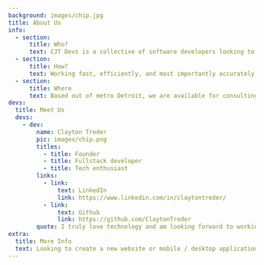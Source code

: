 ```yaml
---
background: images/chip.jpg
title: About Us
info:
  - section:
      title: Who?
      text: CJT Devs is a collective of software developers looking to build your next website or app!
  - section:
      title: How?
      text: Working fast, efficiently, and most importantly accurately, our ultimate goal is delivering exactly what is required in the desired timeline.
  - section:
      title: Where
      text: Based out of metro Detroit, we are available for consulting, application / website creation, or any general software development needs.
devs:
  title: Meet Us
  devs:
    - dev:
        name: Clayton Treder
        pic: images/chip.png
        titles:
          - title: Founder
          - title: Fullstack developer
          - title: Tech enthusiast
        links:
          - link:
              text: LinkedIn
              link: https://www.linkedin.com/in/claytontreder/
          - link:
              text: Github
              link: https://github.com/ClaytonTreder
        quote: I truly love technology and am looking forward to working with you!
extra:
  title: More Info
  text: Looking to create a new website or mobile / desktop application? You have come to the right place. Check out some of the recent projects completed by our devs on our clients page. If you like any of them or you would like to work with us, head over to our contact page to reach us. We will get back to you in a very timely manner. Thanks for taking the time to look and we hope to hear from you!
---
```

